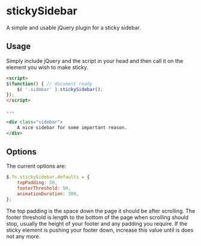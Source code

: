 # stickySidebar
A simple and usable jQuery plugin for a sticky sidebar.

## Usage
Simply include jQuery and the script in your head and then call it on the element you wish to make
sticky.

```html
<script>
$(function() { // document ready
    $( '.sidebar' ).stickySidebar();
});
</script>

...

<div class="sidebar">
    A nice sidebar for some important reason.
</div>
```

## Options
The current options are:

```javascript
$.fn.stickySidebar.defaults = {
    topPadding: 50,
    footerThreshold: 50,
    animationDuration: 300,
};
```

The top padding is the space down the page it should be after scrolling.
The footer threshold is length to the bottom of the page when scrolling should stop, usually the height
of your footer and any padding you require. If the sticky element is pushing your footer down, increase this
value until is does not any more.
